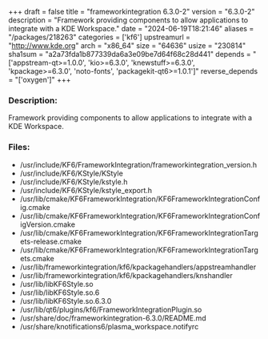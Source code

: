 +++
draft = false
title = "frameworkintegration 6.3.0-2"
version = "6.3.0-2"
description = "Framework providing components to allow applications to integrate with a KDE Workspace."
date = "2024-06-19T18:21:46"
aliases = "/packages/218263"
categories = ['kf6']
upstreamurl = "http://www.kde.org"
arch = "x86_64"
size = "64636"
usize = "230814"
sha1sum = "a2a73fda1b877339da6a3e09be7d64f68c28d441"
depends = "['appstream-qt>=1.0.0', 'kio>=6.3.0', 'knewstuff>=6.3.0', 'kpackage>=6.3.0', 'noto-fonts', 'packagekit-qt6>=1.0.1']"
reverse_depends = "['oxygen']"
+++
### Description: 
Framework providing components to allow applications to integrate with a KDE Workspace.

### Files: 
* /usr/include/KF6/FrameworkIntegration/frameworkintegration_version.h
* /usr/include/KF6/KStyle/KStyle
* /usr/include/KF6/KStyle/kstyle.h
* /usr/include/KF6/KStyle/kstyle_export.h
* /usr/lib/cmake/KF6FrameworkIntegration/KF6FrameworkIntegrationConfig.cmake
* /usr/lib/cmake/KF6FrameworkIntegration/KF6FrameworkIntegrationConfigVersion.cmake
* /usr/lib/cmake/KF6FrameworkIntegration/KF6FrameworkIntegrationTargets-release.cmake
* /usr/lib/cmake/KF6FrameworkIntegration/KF6FrameworkIntegrationTargets.cmake
* /usr/lib/frameworkintegration/kf6/kpackagehandlers/appstreamhandler
* /usr/lib/frameworkintegration/kf6/kpackagehandlers/knshandler
* /usr/lib/libKF6Style.so
* /usr/lib/libKF6Style.so.6
* /usr/lib/libKF6Style.so.6.3.0
* /usr/lib/qt6/plugins/kf6/FrameworkIntegrationPlugin.so
* /usr/share/doc/frameworkintegration-6.3.0/README.md
* /usr/share/knotifications6/plasma_workspace.notifyrc
